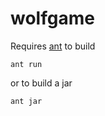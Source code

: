 # wolfgame
Requires [ant](http://ant.apache.org/) to build

    ant run

or to build a jar

    ant jar

